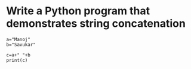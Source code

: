 # Write a Python program that demonstrates string concatenation

```
a="Manoj"
b="Savukar"

c=a+" "+b
print(c)
```
